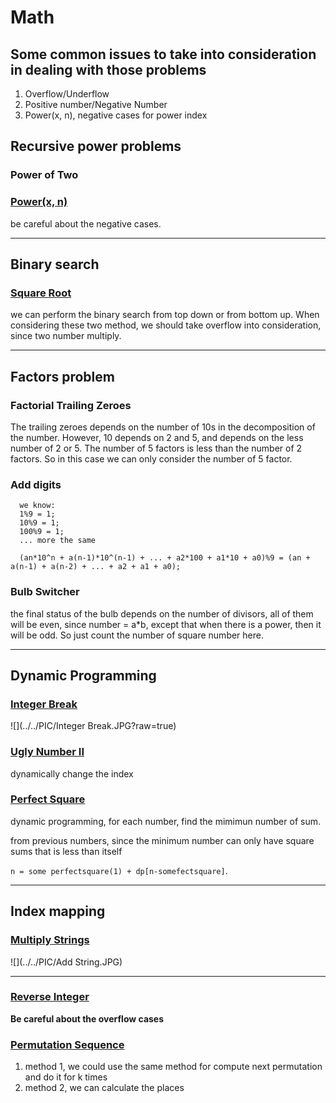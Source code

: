 Math
====

## Some common issues to take into consideration in dealing with those problems 

1. Overflow/Underflow
2. Positive number/Negative Number
3. Power(x, n), negative cases for power index 

## Recursive power problems 

### Power of Two

### [Power(x, n)](./powxn.js)
be careful about the negative cases.

---
## Binary search
 
### [Square Root](./sqrtx.js)

we can perform the binary search from top down or from bottom up. When considering these two method, we should take overflow into consideration, since two number multiply. 

---
## Factors problem

### Factorial Trailing Zeroes 

The trailing zeroes depends on the number of 10s in the decomposition of the number. However, 10 depends on 2 and 5, and depends on the less number of 2 or 5. The number of 5 factors is less than the number of 2 factors. So in this case we can only consider the number of 5 factor.

### Add digits

```
  we know:
  1%9 = 1;
  10%9 = 1;
  100%9 = 1;
  ... more the same 

  (an*10^n + a(n-1)*10^(n-1) + ... + a2*100 + a1*10 + a0)%9 = (an + a(n-1) + a(n-2) + ... + a2 + a1 + a0);
```

### Bulb Switcher

the final status of the bulb depends on the number of divisors, all of them will be even, since number = a*b, except that 
when there is a power, then it will be odd. So just count the number of square number here.

--- 

## Dynamic Programming 

### [Integer Break](./integerbreak.js)

![](../../PIC/Integer Break.JPG?raw=true)

### [Ugly Number II](./uglynumber2.js)

dynamically change the index 

### [Perfect Square](./perfectsquare.js)

dynamic programming, for each number, find the mimimun number of sum. 

from previous numbers, since the minimum number can only have square sums that is less than itself 

`n = some perfectsquare(1) + dp[n-somefectsquare]`. 

---

## Index mapping

### [Multiply Strings](./multiplystrings.js)

![](../../PIC/Add String.JPG)

---

### [Reverse Integer](./reverseinteger.js)

**Be careful about the overflow cases**

### [Permutation Sequence](./permutationsequence.js)

1. method 1, we could use the same method for compute next permutation and do it for k times
2. method 2, we can calculate the places 
